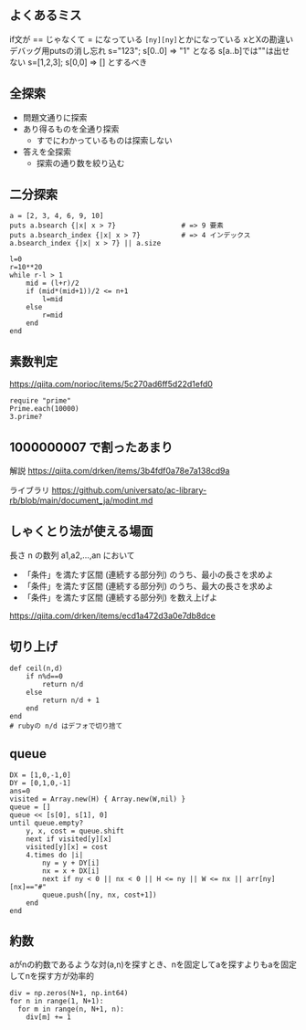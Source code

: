## よくあるミス
if文が == じゃなくて = になっている
`[ny][ny]`とかになっている
xとXの勘違い
デバッグ用putsの消し忘れ
s="123"; s[0..0] => "1" となる
s[a..b]では""は出せない
s=[1,2,3]; s[0,0] => [] とするべき  

## 全探索
- 問題文通りに探索
- あり得るものを全通り探索
    - すでにわかっているものは探索しない
- 答えを全探索
    - 探索の通り数を絞り込む

## 二分探索
~~~
a = [2, 3, 4, 6, 9, 10]
puts a.bsearch {|x| x > 7}                # => 9 要素
puts a.bsearch_index {|x| x > 7}          # => 4 インデックス
a.bsearch_index {|x| x > 7} || a.size

l=0
r=10**20
while r-l > 1
    mid = (l+r)/2
    if (mid*(mid+1))/2 <= n+1
        l=mid
    else
        r=mid
    end
end
~~~

## 素数判定
https://qiita.com/norioc/items/5c270ad6ff5d22d1efd0
~~~
require "prime"
Prime.each(10000)
3.prime?
~~~

## 1000000007 で割ったあまり
解説
https://qiita.com/drken/items/3b4fdf0a78e7a138cd9a

ライブラリ
https://github.com/universato/ac-library-rb/blob/main/document_ja/modint.md

## しゃくとり法が使える場面
長さ n の数列 a1,a2,…,an において
- 「条件」を満たす区間 (連続する部分列) のうち、最小の長さを求めよ
- 「条件」を満たす区間 (連続する部分列) のうち、最大の長さを求めよ
- 「条件」を満たす区間 (連続する部分列) を数え上げよ

https://qiita.com/drken/items/ecd1a472d3a0e7db8dce

## 切り上げ
~~~
def ceil(n,d)
    if n%d==0
        return n/d
    else
        return n/d + 1
    end
end
# rubyの n/d はデフォで切り捨て
~~~

## queue
~~~
DX = [1,0,-1,0]
DY = [0,1,0,-1]
ans=0
visited = Array.new(H) { Array.new(W,nil) }
queue = []
queue << [s[0], s[1], 0]
until queue.empty?
    y, x, cost = queue.shift
    next if visited[y][x]
    visited[y][x] = cost
    4.times do |i|
        ny = y + DY[i]
        nx = x + DX[i]
        next if ny < 0 || nx < 0 || H <= ny || W <= nx || arr[ny][nx]=="#"
        queue.push([ny, nx, cost+1])
    end
end
~~~

## 約数

aがnの約数であるような対(a,n)を探すとき、nを固定してaを探すよりもaを固定してnを探す方が効率的
~~~
div = np.zeros(N+1, np.int64)
for n in range(1, N+1):
  for m in range(n, N+1, n):
    div[m] += 1
~~~